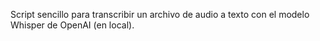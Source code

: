 Script sencillo para transcribir un archivo de audio a texto con el modelo Whisper de OpenAI (en local). 

